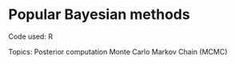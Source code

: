 # Popular Bayesian methods
Code used: R

Topics:
Posterior computation
Monte Carlo Markov Chain (MCMC)
